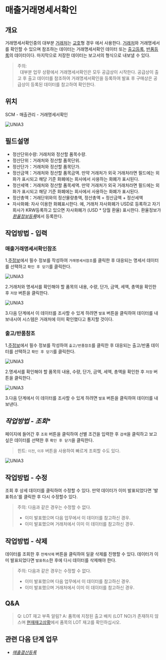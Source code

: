 # 매출거래명세서확인

## **개요**

거래명세서확인중의 대부분 [거래처](../tremItro)는 [교호](../tremItro)형 경우 에서 사용한다. [거래처](../tremItro)와 거래명세서를 확인할 수 있으며 참조하는 데이터는 거래명세서확인 데이터 또는 [출고등록](lgi010ma1), [반품등록](lgi200ma1)의 데이터이다. 마지막으로 저장한 데이터는 보고서의 형식으로 내보낼 수 있다.

> 주의:    
> &nbsp;&nbsp;대부분 업무 상황에서 거래명세서확인은 모두 공급상이 시작한다. 공급상이 출고 후 출고 데이터를 참조하여 거래명세서확인을 등록하여 발표 후 구매상은 공급상이 등록된 데이터를 참고하여 확인한다.

## **위치**

SCM - 매출관리 - 거래명세서확인

<img :src="$withBase('/images/ko/scm/aci100ma1-1.jpg')" alt="UNIA3">

## **필드설명**

* 정산단위수량: 거래처와 정산할 품목수량.
* 정산단위：거래처와 정산할 품목단위.
* 정산단가：거래처와 정산할 품목단가.
* 정산금액：거래처와 정산할 품목금액. 만약 거래처가 외국 거래처라면 필드에는 외화가 표시되고 해당 기준 화폐에는 회사에서 사용하는 화폐가 표시된다.
* 정산세액：거래처와 정산할 품목세액. 만약 거래처가 외국 거래처라면 필드에는 외화가 표시되고 해당 기준 화폐에는 회사에서 사용하는 화폐가 표시된다.
* 정산총액：거래단위와의 정산물량총액, 정산총액 = 정산금액 + 정산세액
* 자사화폐: 자사 이용한 화폐표시한다. 예, 거래처 자사화폐가 USD로 등록하고 자기 회사가 KRW등록하고 있으면 자사화폐가 \(USD * 당월 환율\) 표시한다. 환율정보가 [*환율정보등록*](../base/aba120ma1)에서 등록한다.

## **작업방법 - 입력**

### **매출거래명세서확인참조**

1.[주정보](../termIntro)에서 필수 정보를 작성하여 `거래명세서참조`를 클릭한 후 대응되는 명세서 데이터를 선택하고 `확인 후 닫기`를 클릭한다.

<img :src="$withBase('/images/ko/scm/aci100ma1-4.jpg')" alt="UNIA3">

2.거래처와 명세서를 확인해야 할 품목의 내용, 수량, 단가, 금액, 세액, 총액을 확인한 후 `저장` 버튼을 클릭한다.

<img :src="$withBase('/images/ko/scm/aci100ma1-5.jpg')" alt="UNIA3">

3.다음 단계에서 이 데이터를 조사할 수 있게 하려면 `발표` 버튼을 클릭하여 데이터를 내보내시여 시스템은 거래처에 이미 확인했다고 통지할 것이다.

### **출고/반품참조**

1.[주정보](../termIntro)에서 필수 정보를 작성하여 `출고/반품참조`를 클릭한 후 대응되는 출고/반품 데이터를 선택하고 `확인 후 닫기`를 클릭한다.

<img :src="$withBase('/images/ko/scm/aci100ma1-2.jpg')" alt="UNIA3">

2.명세서를 확인해야 할 품목의 내용, 수량, 단가, 금액, 세액, 총액을 확인한 후 `저장` 버튼을 클릭한다.

<img :src="$withBase('/images/ko/scm/aci100ma1-3.jpg')" alt="UNIA3">

3.다음 단계에서 이 데이터를 조사할 수 있게 하려면 `발표` 버튼을 클릭하여 데이터를 내보낸다.

## *작업방법 - 조회**

페이지에 들어간 후 `조회` 버튼을 클릭하여 선별 조건을 입력한 후 `검색`을 클릭하고 보고 싶은 데이터를 선택한 후 `확인 후 닫기`을 클릭한다.

> 힌트:
> `이전`, `이후` 버튼을 사용하여 빠르게 조회할 수도 있다.

<img :src="$withBase('/images/ko/scm/aci100ma1-6.jpg')" alt="UNIA3">

## **작업방법 - 수정**

조회 후 상세 데이터를 클릭하여 수정할 수 있다. 만약 데이터가 이미 발표되었다면 '발표취소'를 클릭한 후 다시 수정할수 있다.

> 주의:
> 다음과 같은 경우는 수정할 수 없다.  
>
> * 이미 발표했으며 다음 업무에서 이 데이터를 참고하신 경우.
> * 이미 발표했으며 거래처에서 이미 이 데이터를 참고하신 경우.

## **작업방법 - 삭제**

데이터를 조회한 후 `전체삭제` 버튼을 클릭하여 일괄 삭제를 진행할 수 있다. 데이터가 이미 발표되었다면 `발표취소`한 후에 다시 데이터를 삭제해야 한다.

> 주의:
> 다음과 같은 경우는 수정할 수 없다.  
>
> * 이미 발표했으며 다음 업무에서 이 데이터를 참고하신 경우.
> * 이미 발표했으며 거래처에서 이미 이 데이터를 참고하신 경우.

## **Q&A**

> Q: LOT 재고 부족 알림?
> A: 품목에 지정된 출고 배치 \(LOT NO\)가 존재하지 않스며 [현재재고상황](../erp/biv300skrv)에서 품목의 LOT 재고를 확인하십시오.

## **관련 다음 단계 업무**

* [*매출결산등록*](*)
